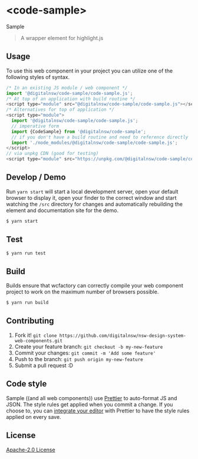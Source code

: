 # &lt;code-sample&gt;

Sample
> A wrapper element for highlight.js

## Usage
To use this web component in your project you can utilize one of the following styles of syntax.

```js
/* In an existing JS module / web component */
import '@digitalnsw/code-sample/code-sample.js';
/* At top of an application with build routine */
<script type="module" src="@digitalnsw/code-sample/code-sample.js"></script>
/* Alternatives for top of application */
<script type="module">
  import '@digitalnsw/code-sample/code-sample.js';
  // imperative form
  import {CodeSample} from '@digitalnsw/code-sample';
  // if you don't have a build routine and need to reference directly
  import './node_modules/@digitalnsw/code-sample/code-sample.js';
</script>
// via unpkg CDN (good for testing)
<script type="module" src="https://unpkg.com/@digitalnsw/code-sample/code-sample.js"></script>
```

## Develop / Demo
Run `yarn start` will start a local development server, open your default browser to display it, open your finder to the correct window and start watching the `/src` directory for changes and automatically rebuilding the element and documentation site for the demo.
```bash
$ yarn start
```

## Test

```bash
$ yarn run test
```

## Build
Builds ensure that wcfactory can correctly compile your web component project to
work on the maximum number of browsers possible.
```bash
$ yarn run build
```

## Contributing

1. Fork it! `git clone https://github.com/digitalnsw/nsw-design-system-web-components.git`
2. Create your feature branch: `git checkout -b my-new-feature`
3. Commit your changes: `git commit -m 'Add some feature'`
4. Push to the branch: `git push origin my-new-feature`
5. Submit a pull request :D

## Code style

Sample ((and all web components)) use [Prettier][prettier] to auto-format JS and JSON.  The style rules get applied when you commit a change.  If you choose to, you can [integrate your editor][prettier-ed] with Prettier to have the style rules applied on every save.

[prettier]: https://github.com/prettier/prettier/
[prettier-ed]: https://github.com/prettier/prettier/#editor-integration
[polyserve]: https://github.com/Polymer/polyserve
[web-component-tester]: https://github.com/Polymer/web-component-tester

## License
[Apache-2.0 License](http://opensource.org/licenses/Apache-2.0)
